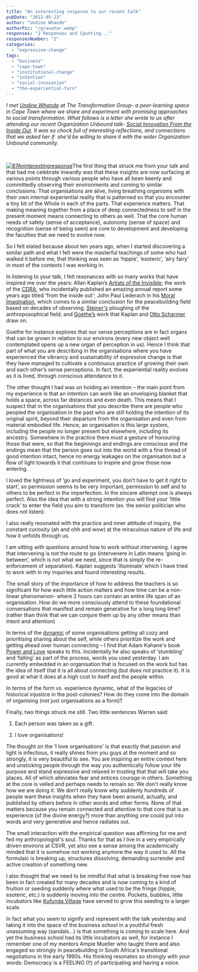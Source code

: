 ```yaml
---
title: "An interesting response to our recent talk"
pubDate: "2012-05-23"
author: "Undine Whande"
authorPic: "/gravatar.webp"
responses: "2 Responses and Cpunting..."
responsesNumber: "2"
categories: 
  - "expressive-change"
tags: 
  - "business"
  - "cape-town"
  - "institutional-change"
  - "intention"
  - "social-innovation"
  - "the-experiential-turn"
---
```


_I met [Undine Whande](https://organizationunbound.org/undine-whande/) at The Transformation Group- a peer-learning space in Cape Town where we share and experiment with promising approaches to social transformation. What follows is a letter she wrote to us after attending our recent Organization Unbound talk- [Social Innovation From the Inside Out](https://organizationunbound.org/expressive-change/social-innovation-from-the-inside-out/). It was so chock full of interesting reflections, and connections that we asked her if  she'd be willing to share it with the wider Organization Unbound community._ 

 

[![](https://organizationunbound.org/wp-content/uploads/2012/05/87Aninterestingresponse1.jpg "87Aninterestingresponse")](https://organizationunbound.org/wp-content/uploads/2012/05/87Aninterestingresponse1.jpg)The first thing that struck me from your talk and that had me celebrate inwardly was that these insights are now surfacing at various points through various people who have all been keenly and committedly observing their environments and coming to similar conclusions: That organisations are alive, living breathing organisms with their own internal experiential reality that is patterned so that you encounter a tiny bit of the Whole in each of the parts. That experience matters. That making meaning together from a place of deep connectedness to self in the present moment means connecting to others as well. That the core human needs of safety (sense of acceptance), autonomy (sense of space) and recognition (sense of being seen) are core to development and developing the faculties that we need to evolve now.

So I felt elated because about ten years ago, when I started discovering a similar path and what I felt were the masterful teachings of some who had walked it before me, that thinking was seen as ‘hippie’, ‘esoteric’, ‘airy fairy’ in most of the contexts I was working in.

In listening to your talk, I felt resonances with so many works that have inspired me over the years: Allan Kaplan’s [Artists of the Invisible](http://www.amazon.com/Development-Practitioners-Social-Process-Invisible/dp/0745310184); the work of the [CDRA](http://www.cdra.org.za/), who incidentally published an amazing annual report some years ago titled 'from the inside out'; John Paul Lederach in his [Moral Imagination](http://www.amazon.com/The-Moral-Imagination-Building-Peace/dp/0195174542), which comes to a similar conclusion for the peacebuilding field based on decades of observing; [Steiner's](http://www.rudolfsteinerweb.com/index.php) ploughing of the anthroposophical field; and [Goethe’s](http://en.wikipedia.org/wiki/Johann_Wolfgang_von_Goethe) work that Kaplan and [Otto Scharmer](http://www.ottoscharmer.com/) draw on.

Goethe for instance explores that our sense perceptions are in fact organs that can be grown in relation to our environs (every new object well contemplated opens up a new organ of perception in us). Hence I think that part of what you are describing in the organisations where you have experienced the vibrancy and sustainability of expressive change is that they have managed to cultivate a continuous practice of growing their own and each other’s sense perceptions. In fact, the experiential reality evolves as it is lived, through conscious attendance to it.

The other thought I had was on holding an intention – the main point from my experience is that an intention can work like an enveloping blanket that holds a space, across far distances and even death. This means that I suspect that in the organisations that you describe there are people who peopled the organisation in the past who are still holding the intention of its original spirit, beyond their departure from the organisation and even from material embodied life. Hence, an organisation is this large system, including the people no longer present but elsewhere, including its ancestry. Somewhere in the practice there must a gesture of honouring those that were, so that the beginnings and endings are conscious and the endings mean that the person goes out into the world with a fine thread of good intention intact, hence no energy leakages on the organisation but a flow of light towards it that continues to inspire and grow those now entering.

I loved the lightness of ‘go and experiment, you don’t have to get it right to start’, so permission seems to be very important, permission to self and to others to be perfect in the imperfection. In the sincere attempt one is always perfect. Also the idea that with a strong intention you will find your ‘little crack’ to enter the field you aim to transform (ex. the senior politician who does not listen).

I also really resonated with the practice and inner attitude of inquiry, the constant curiosity (ah and ohh and wow) at the miraculous nature of life and how it unfolds through us.

I am sitting with questions around how to work without intervening. I agree that intervening is not the route to go (intervenere in Latin means ‘going in between’, which is not what we need, since that is simply the re-enforcement of separation). Kaplan suggests ‘illuminate’ which I have tried to work with in my inquiries and found interesting results.

The small story of the importance of how to address the teachers is so significant for how each little action matters and how time can be a non-linear phenomenon- where 2 hours can contain an entire life span of an organisation. How do we more consciously attend to these foundational conversations that manifest and remain generative for a long long time? (rather than think that we can conjure them up by any other means than intent and attention)

In terms of the [dynamic](https://organizationunbound.org/expressive-change/the-social-innovation-space-2/) of some organisations getting all cozy and prioritising sharing about the self, while others prioritize the work and getting ahead over human connecting – I find that Adam Kahane's book [Power and Love](http://www.bkconnection.com/ProdDetails.asp?ID=9781605093048) speaks to this. Incidentally he also speaks of ‘stumbling’ and ‘falling’ as part of the process, words you used yesterday. I am currently embedded in an organisation that is focused on the work but has the idea of itself that it is all about connecting (but does not practice it). It is good at what it does at a high cost to itself and the people within.

In terms of the form vs. experience dynamic, what of the legacies of historical injustice in the post-colonies? How do they come into the domain of organising (not just organisations as a form)?

Finally, two things struck me still. Two little sentences Warren said:

1) Each person was taken as a gift.

2) I love organisations!

The thought on the ‘I love organisations’ is that exactly that passion and light is infectious, it really shines from you guys at the moment and so strongly, it is very beautiful to see. You are inspiring an entire context here and unsticking people through the way you authentically follow your life purpose and stand expressive and relaxed in trusting that that will take you places. All of which alleviates fear and entices courage in others. Something at the core is veiled and perhaps needs to remain so: We don’t really know how we are doing it. We don’t really know why suddenly hundreds of people want these insights when they have been around, actually, and published by others before in other words and other forms. None of that matters because you remain connected and attentive to that core that is an experience (of the divine energy?) more than anything one could put into words and very generative and hence radiates out.

The small interaction with the empirical question was affirming for me and fed my anthropologist's soul. Thanks for that as I live in a very empirically driven environs at CSVR, yet also see a sense among the academically minded that it is somehow not working anymore the way it used to. All the formulaic is breaking up, structures dissolving, demanding surrender and active creation of something new.

I also thought that we need to be mindful that what is breaking free now has been in fact created for many decades and is now coming to a kind of fruition or seeding suddenly where what used to be the fringe (hippie, esoteric, etc.) is suddenly moving into the centre. Pockets, bubbles, little incubators like [Kufunda Village](http://kufunda.wordpress.com/) have served to grow this seeding to a larger scale.

In fact what you seem to signify and represent with the talk yesterday and taking it into the space of the business school in a youthful fresh unassuming way (sandals...) is that something is coming to scale here. And yet the business school had its little incubators as well, for instance I remember one of my mentors Ampie Mueller who taught there and also engaged so strongly in peacebuilding in South Africa's transitional negotiations in the early 1990s. His thinking resonates so strongly with your words: Democracy is a FEELING (!!) of participating and having a voice.
